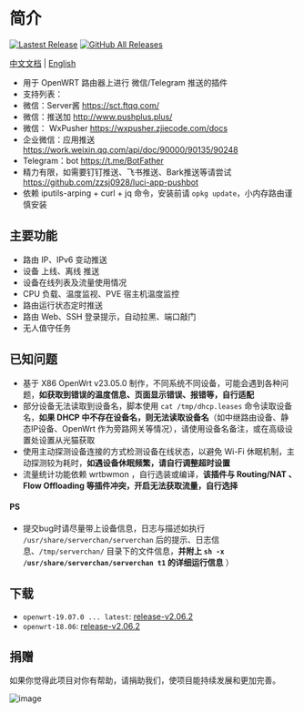 # 简介

[![Lastest Release](https://img.shields.io/github/release/tty228/luci-app-wechatpush.svg?style=flat)](https://github.com/tty228/luci-app-wechatpush/releases)
[![GitHub All Releases](https://img.shields.io/github/downloads/tty228/luci-app-wechatpush/total)](https://github.com/tty228/luci-app-wechatpush/releases)

[中文文档](README.md) | [English](README_en.md)

- 用于 OpenWRT 路由器上进行 微信/Telegram 推送的插件
- 支持列表：
- 微信：Server酱         https://sct.ftqq.com/
- 微信：推送加           http://www.pushplus.plus/
- 微信： WxPusher       https://wxpusher.zjiecode.com/docs
- 企业微信：应用推送      https://work.weixin.qq.com/api/doc/90000/90135/90248
- Telegram：bot		   https://t.me/BotFather
- 精力有限，如需要钉钉推送、飞书推送、Bark推送等请尝试 https://github.com/zzsj0928/luci-app-pushbot
- 依赖 iputils-arping + curl + jq 命令，安装前请 `opkg update`，小内存路由谨慎安装

## 主要功能

- 路由 IP、IPv6 变动推送
- 设备 上线、离线 推送
- 设备在线列表及流量使用情况
- CPU 负载、温度监视、PVE 宿主机温度监控
- 路由运行状态定时推送
- 路由 Web、SSH 登录提示，自动拉黑、端口敲门
- 无人值守任务

## 已知问题

- 基于 X86 OpenWrt v23.05.0 制作，不同系统不同设备，可能会遇到各种问题，**如获取到错误的温度信息、页面显示错误、报错等，自行适配**
- 部分设备无法读取到设备名，脚本使用 `cat /tmp/dhcp.leases` 命令读取设备名，**如果 DHCP 中不存在设备名，则无法读取设备名**（如中继路由设备、静态IP设备、OpenWrt 作为旁路网关等情况），请使用设备名备注，或在高级设置处设置从光猫获取
- 使用主动探测设备连接的方式检测设备在线状态，以避免 Wi-Fi 休眠机制，主动探测较为耗时，**如遇设备休眠频繁，请自行调整超时设置**
- 流量统计功能依赖 wrtbwmon ，自行选装或编译，**该插件与 Routing/NAT 、Flow Offloading 等插件冲突，开启无法获取流量，自行选择**

#### PS

- 提交bug时请尽量带上设备信息，日志与描述如执行 `/usr/share/serverchan/serverchan` 后的提示、日志信息、`/tmp/serverchan/` 目录下的文件信息，**并附上 `sh -x /usr/share/serverchan/serverchan t1` 的详细运行信息** ）

## 下载

* `openwrt-19.07.0 ... latest`: [release-v2.06.2](https://github.com/tty228/luci-app-serverchan/releases/tag/v2.06.2)
* `openwrt-18.06`: [release-v2.06.2](https://github.com/tty228/luci-app-serverchan/releases/tag/v2.06.2)

## 捐赠

如果你觉得此项目对你有帮助，请捐助我们，使项目能持续发展和更加完善。

![image](https://github.com/tty228/Python-100-Days/blob/master/res/WX.jpg)

